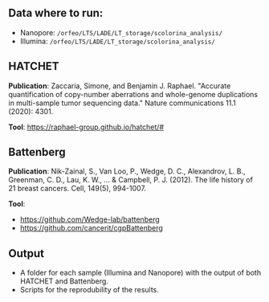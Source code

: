 ## Data where to run:
- Nanopore: `/orfeo/LTS/LADE/LT_storage/scolorina_analysis/`
- Illumina: `/orfeo/LTS/LADE/LT_storage/scolorina_analysis/`


## HATCHET
**Publication**: Zaccaria, Simone, and Benjamin J. Raphael. "Accurate quantification of copy-number aberrations and whole-genome duplications in multi-sample tumor sequencing data." Nature communications 11.1 (2020): 4301.

**Tool**: https://raphael-group.github.io/hatchet/#

## Battenberg
**Publication**: Nik-Zainal, S., Van Loo, P., Wedge, D. C., Alexandrov, L. B., Greenman, C. D., Lau, K. W., ... & Campbell, P. J. (2012). The life history of 21 breast cancers. Cell, 149(5), 994-1007.

**Tool**:
- https://github.com/Wedge-lab/battenberg
- https://github.com/cancerit/cgpBattenberg

## Output
- A folder for each sample (Illumina and Nanopore) with the output of both HATCHET and Battenberg.
- Scripts for the reprodubility of the results.
